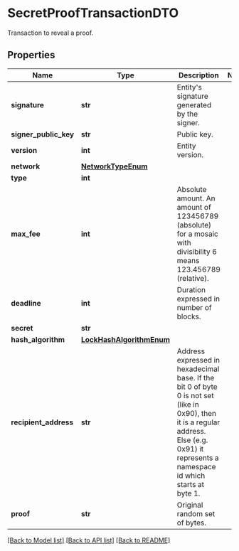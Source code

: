 # SecretProofTransactionDTO

Transaction to reveal a proof.
## Properties
Name | Type | Description | Notes
------------ | ------------- | ------------- | -------------
**signature** | **str** | Entity&#39;s signature generated by the signer. | 
**signer_public_key** | **str** | Public key. | 
**version** | **int** | Entity version. | 
**network** | [**NetworkTypeEnum**](NetworkTypeEnum.md) |  | 
**type** | **int** |  | 
**max_fee** | **int** | Absolute amount. An amount of 123456789 (absolute) for a mosaic with divisibility 6 means 123.456789 (relative). | 
**deadline** | **int** | Duration expressed in number of blocks. | 
**secret** | **str** |  | 
**hash_algorithm** | [**LockHashAlgorithmEnum**](LockHashAlgorithmEnum.md) |  | 
**recipient_address** | **str** | Address expressed in hexadecimal base. If the bit 0 of byte 0 is not set (like in 0x90), then it is a regular address. Else (e.g. 0x91) it represents a namespace id which starts at byte 1.  | 
**proof** | **str** | Original random set of bytes. | 

[[Back to Model list]](../README.md#documentation-for-models) [[Back to API list]](../README.md#documentation-for-api-endpoints) [[Back to README]](../README.md)


